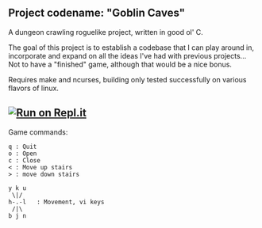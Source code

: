 ## Project codename: "Goblin Caves"

A dungeon crawling roguelike project, written in good ol' C. 

The goal of this project is to establish a codebase that I can play around in,
incorporate and expand on all the ideas I've had with previous projects... Not
to have a "finished" game, although that would be a nice bonus. 

Requires make and ncurses, building only tested successfully on various flavors
of linux.

[![Run on Repl.it](https://repl.it/badge/github/zwilder/goblincaves)](https://repl.it/github/zwilder/goblincaves)
---

Game commands:
```
q : Quit
o : Open
c : Close
< : Move up stairs
> : move down stairs

y k u
 \|/
h-.-l   : Movement, vi keys
 /|\
b j n
```
